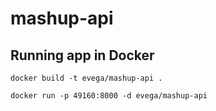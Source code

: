 # mashup-api

## Running app in Docker

`docker build -t evega/mashup-api .`

`docker run -p 49160:8000 -d evega/mashup-api`